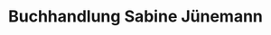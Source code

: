 ---
title: "Buchhandlung Sabine Jünemann"
url: /delmenhorst/buchhandlung-sabine-juenemann/
shop: Bücher
---